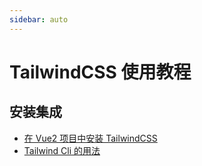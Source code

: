 ```yaml
---
sidebar: auto
---
```


# TailwindCSS 使用教程

## 安装集成

- [在 Vue2 项目中安装 TailwindCSS](./installing-tailwindcss-with-vue-cli.md)
- [Tailwind Cli 的用法](./tailwind-cli-usages.md)